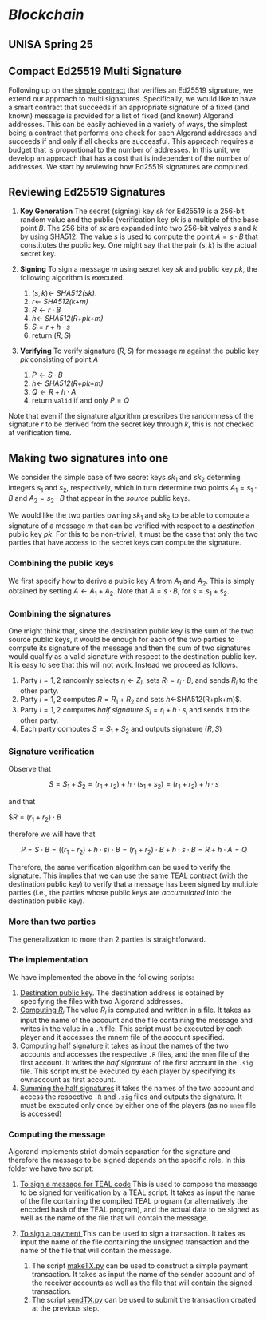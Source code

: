 # *Blockchain*
## UNISA Spring 25 ##

## Compact Ed25519 Multi Signature

Following up on the [simple contract](../TEAL/ed25519.teal) that 
verifies an Ed25519 signature, we extend our approach to multi signatures.
Specifically, we would like to have a smart contract that succeeds if an
appropriate signature of a fixed (and known) message is provided for a
list of fixed (and known) Algorand addresses. 
This can be easily achieved in a variety of ways, the simplest being
a contract that performs one check for each Algorand addresses
and succeeds if and only if all checks are successful.
This approach requires a budget that is proportional to the 
number of addresses. 
In this unit, we develop an approach that has a cost that is independent
of the number of addresses.  We start by reviewing how Ed25519 signatures
are computed.

## Reviewing Ed25519 Signatures

1. **Key Generation**
The secret (signing) key *sk* for Ed25519 is a 256-bit random value 
and the public (verification key *pk* is a multiple of the base point *B*.
The 256 bits of *sk* are expanded into two 256-bit valyes *s* and *k*
by using SHA512. The value *s* is used to compute the point $A=s\cdot B$ that
constitutes the public key.
One might say that the pair $(s,k)$ is the actual secret key.

2. **Signing**
To sign a message *m* using secret key *sk* and public key *pk*,
the following algorithm is executed.
    1. $(s,k)\leftarrow$ *SHA512(sk)*.
    2. $r\leftarrow$ *SHA512(k+m)*
    3. $R\leftarrow r\cdot B$
    4. $h\leftarrow$ *SHA512(R+pk+m)*
    5. $S=r+h\cdot s$
    6. return $(R,S)$

3. **Verifying**
To verify signature $(R,S)$ for message *m* against the public key *pk*
consisting of point $A$
    1. $P\leftarrow S\cdot B$
    2. $h\leftarrow$ *SHA512(R+pk+m)*
    3. $Q\leftarrow R+h\cdot A$
    4. return ``valid`` if and only $P=Q$

Note that even if the signature algorithm prescribes
the randomness of the signature $r$ to be derived
from the secret key through $k$, this is not checked at verification
time. 

## Making two signatures into one

We consider the simple case of two secret keys $sk_1$ and $sk_2$
determing integers $s_1$ and $s_2$, respectively, which in turn
determine two points $A_1=s_1\cdot B$ and $A_2=s_2\cdot B$ that
appear in the *source* public keys.

We would like the two parties owning $sk_1$ and $sk_2$
to be able to compute a signature of a message $m$ that
can be verified with respect to a *destination* public key *pk*.
For this to be non-trivial, it must be the case that only the two
parties that have access to the secret keys can compute the signature.


### Combining the public keys
We first specify how to derive a public key $A$ from $A_1$ and $A_2$.
This is simply obtained by setting $A\leftarrow A_1+A_2$.
Note that $A=s\cdot B$, for $s=s_1+s_2$.

### Combining the signatures
One might think that, since the destination public key is the sum of the 
two source public keys, it would be enough for each of the two parties
to compute its signature of the message and then the sum of two
signatures would qualify as a valid signature with respect to
the destination public key. It is easy to see that this will not work.
Instead we proceed as follows.

1. Party $i=1,2$ randomly selects $r_i\leftarrow Z_l$, sets
$R_i=r_i\cdot B$, and sends $R_i$ to the other party.
2. Party $i=1,2$ computes $R=R_1+R_2$ and sets $h\leftarrow$SHA512(R+pk+m)$.
3. Party $i=1,2$ computes *half signature* $S_i=r_i+h\cdot s_i$ and sends it
        to the other party.
4. Each party computes $S=S_1+S_2$ and outputs signature $(R,S)$

### Signature verification
Observe that 

$$S=S_1+S_2=(r_1+r_2)+h\cdot (s_1+s_2)=(r_1+r_2)+h\cdot s$$

and that

$$R=(r_1+r_2)\cdot B$

therefore we will have that

$$P=S\cdot B=((r_1+r_2)+h\cdot s)\cdot B=(r_1+r_2)\cdot B+h\cdot s\cdot B 
=R+h\cdot A=Q$$

Therefore, the same verification algorithm can be used to verify
the signature. This implies that we can use the same TEAL contract
(with the destination public key) to verify that a message has
been signed by multiple parties (i.e., the parties whose public keys
are *accumulated* into the destination public key).


### More than two parties
The generalization to more than 2 parties is straightforward.

### The implementation
We have implemented the above in the following scripts:

1. [Destination public key](00-makePKa.py).
    The destination address is obtained by specifying the files with 
    two Algorand addresses.
2. [Computing $R_i$](02-writeRa.py) The value $R_i$ is computed and written in a file. It takes as input the name of the account and the file containing the message and writes in the value in a ``.R`` file. 
This script must be executed by each player and it accesses the mnem file 
of the account specified.
3. [Computing half signature](03-signa.py) it takes as input the names of
the two accounts and accesses the respective ``.R`` files,
and the ``mnem`` file of the first account. 
It writes the *half signature* of the first account in the ``.sig`` file.
This script must be executed by each player by specifying its ownaccount as first account.
4. [Summing the half signatures](04-suma.py) it takes the names of the two account and access the respective ``.R`` and ``.sig`` files 
and outputs the signature. It must be executed only once by either one of the players (as no ``mnem`` file is accessed) 

### Computing the message
Algorand implements strict domain separation for the signature and therefore
the message to be signed depends on the specific role. In this folder we
have two script:
1. [To sign a message for TEAL code](01-makeMSGTeal.py)
This is used to compose the message to be signed for verification by a TEAL script. 
It takes as input the name of the file containing the compiled TEAL program 
(or alternatively the encoded hash of the TEAL program),
and the actual data to be signed as well 
as the name of the file that will contain the message. 
2. [To sign a payment ](01-makeMSGTx.py)
This can be used to sign a transaction. 
It takes as input the name of the file containing the unsigned transaction
and the name of the file that will contain the message. 

    1.  The script [makeTX.py](makeTX.py) can be used to construct 
        a simple payment transaction. 
        It takes as input the name of the sender account 
        and of the receiver accounts as well as the file that will contain the signed transaction.
    2.  The script [sendTX.py](sendTX.py) can be used to submit the 
        transaction created at the previous step.

